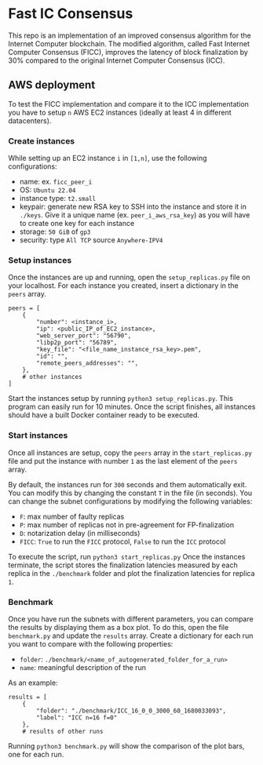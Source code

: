# Fast IC Consensus

This repo is an implementation of an improved consensus algorithm for the Internet Computer blockchain. The modified algorithm, called Fast Internet Computer Consensus (FICC), improves the latency of block finalization by 30% compared to the original Internet Computer Consensus (ICC).

## AWS deployment
To test the FICC implementation and compare it to the ICC implementation you have to setup `n` AWS EC2 instances (ideally at least 4 in different datacenters).

### Create instances
While setting up an EC2 instance `i` in `[1,n]`, use the following configurations:
- name: ex. `ficc_peer_i`
- OS: `Ubuntu 22.04`
- instance type: `t2.small`
- keypair: generate new RSA key to SSH into the instance and store it in `./keys`. Give it a unique name (ex. `peer_i_aws_rsa_key`) as you will have to create one key for each instance
- storage: `50 GiB` of `gp3`
- security: type `All TCP` source `Anywhere-IPV4`

### Setup instances
Once the instances are up and running, open the `setup_replicas.py` file on your localhost. For each instance you created, insert a dictionary in the `peers` array.

```
peers = [
    {
        "number": <instance_i>,
        "ip": <public_IP_of_EC2_instance>,
        "web_server_port": "56790",
        "libp2p_port": "56789",
        "key_file": "<file_name_instance_rsa_key>.pem",
        "id": "",
        "remote_peers_addresses": "",
    },
    # other instances
]
```
 
 Start the instances setup by running `python3 setup_replicas.py`. This program can easily run for 10 minutes. Once the script finishes, all instances should have a built Docker container ready to be executed.

 ### Start instances
Once all instances are setup, copy the `peers` array in the `start_replicas.py` file and put the instance with number `1` as the last element of the `peers` array.

By default, the instances run for `300` seconds and them automatically exit. You can modify this by changing the constant `T` in the file (in seconds). You can change the subnet configurations by modifying the following variables:
- `F`: max number of faulty replicas
- `P`: max number of replicas not in pre-agreement for FP-finalization
- `D`: notarization delay (in milliseconds)
- `FICC`: `True` to run the `FICC` protocol, `False` to run the `ICC` protocol 

To execute the script, run `python3 start_replicas.py`
Once the instances terminate, the script stores the finalization latencies measured by each replica in the `./benchmark` folder and plot the finalization latencies for replica `1`.

### Benchmark
Once you have run the subnets with different parameters, you can compare the results by displaying them as a box plot. To do this, open the file `benchmark.py` and update the `results` array. Create a dictionary for each run you want to compare with the following properties:
- `folder`: `./benchmark/<name_of_autogenerated_folder_for_a_run>`
- `name`: meaningful description of the run

As an example:
```
results = [
    {
        "folder": "./benchmark/ICC_16_0_0_3000_60_1680033093",
        "label": "ICC n=16 f=0"
    },
    # results of other runs
```

Running `python3 benchmark.py` will show the comparison of the plot bars, one for each run.
